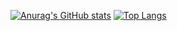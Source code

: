 [![Anurag's GitHub stats](https://github-readme-stats.vercel.app/api?username=bootsareme&show_icons=true&theme=tokyonight)](https://github.com/anuraghazra/github-readme-stats)
[![Top Langs](https://github-readme-stats.vercel.app/api/top-langs/?username=bootsareme&show_icons=true&theme=tokyonight)](https://github.com/anuraghazra/github-readme-stats)

